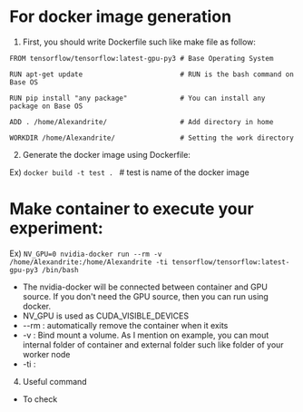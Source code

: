 # For docker image generation
1. First, you should write Dockerfile such like make file as follow:

`FROM tensorflow/tensorflow:latest-gpu-py3 # Base Operating System`

`RUN apt-get update                        # RUN is the bash command on Base OS `

`RUN pip install "any package"             # You can install any package on Base OS `

`ADD . /home/Alexandrite/                  # Add directory in home `

`WORKDIR /home/Alexandrite/                # Setting the work directory `

2. Generate the docker image using Dockerfile:

Ex) `docker build -t test . `  # test is name of the docker image

# Make container to execute your experiment:

Ex) `NV_GPU=0 nvidia-docker run --rm -v /home/Alexandrite:/home/Alexandrite -ti tensorflow/tensorflow:latest-gpu-py3 /bin/bash`

- The nvidia-docker will be connected between container and GPU source. If you don't need the GPU source, then you can run using docker. 
- NV_GPU is used as CUDA_VISIBLE_DEVICES
- --rm : automatically remove the container when it exits
- -v : Bind mount a volume. As I mention on example, you can mout internal folder of container and external folder such like folder of your worker node
- -ti : 

4. Useful command
- To check 

